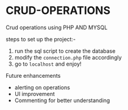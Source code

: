 # CRUD-OPERATIONS
Crud operations using PHP AND MYSQL

steps to set up the project:-
1) run the sql script to create the database
2) modify the <code>connection.php</code> file accordingly
3) go to <code>localhost</code> and enjoy!

Future enhancements
- alerting on operations
- UI improvement
- Commenting for better understanding
